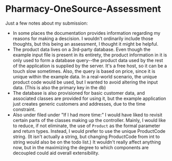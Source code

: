 # Pharmacy-OneSource-Assessment
Just a few notes about my submission:
* In some places the documentation provides information regarding my reasons for making a descision. I wouldn't ordinarily include those thoughts, but this being an assessment, I thought it might be helpful.
* The product data lives on a 3rd-party database. Even though the example input file is present in its entirety, the product information in it is only used to form a database query--the product data used by the rest of the application is supplied by the server. It's a free host, so it can be a touch slow sometimes. Also, the query is based on price, since it is unique within the example data. In a real-world scenario, the unique product code would be used, but I wanted to avoid altering the input data. (This is also the primary key in the db)
* The database is also provisioned for basic customer data, and associated classes are provided for using it, but the example application just creates generic customers and addresses, due to the time constraint.
* Also under filed under "If I had more time:" I would have liked to revisit certain parts of the classes making up the controller. Mainly, I would like to reduce, if not eliminate, the use of `Product` as the formal parameter and return types. Instead, I would prefer to use the unique ProductCode string. (It isn't actually a string, but changing ProductCode from int to string would also be on the todo list.) It wouldn't really affect anything now, but in the maximizing the degree to which components are decoupled could aid overall extensibility.
